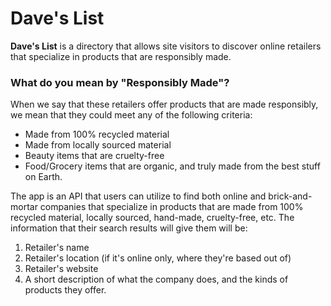 # Dave's List

**Dave's List** is a directory that allows site visitors to discover online retailers that specialize in products that are responsibly made.

### What do you mean by "Responsibly Made"?
When we say that these retailers offer products that are made responsibly, we mean that they could meet any of the following criteria:
- Made from 100% recycled material
- Made from locally sourced material
- Beauty items that are cruelty-free
- Food/Grocery items that are organic, and truly made from the best stuff on Earth.

The app is an API that users can utilize to find both online and brick-and-mortar companies that specialize in products that are made from 100% recycled material, locally sourced, hand-made, cruelty-free, etc. The information that their search results will give them will be:
1. Retailer's name
2. Retailer's location (if it's online only, where they're based out of)
3. Retailer's website
4. A short description of what the company does, and the kinds of products they offer.
